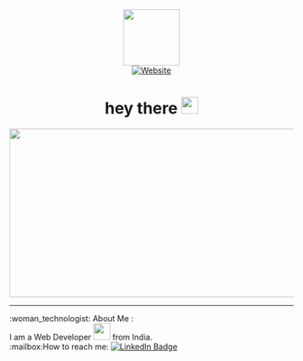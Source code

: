 <div id="header" align="center">
  <img src="https://media.giphy.com/media/3oz8xD60ymhwF35Xb2/giphy.gif" width="100"/><br>
    <a href="https://ayssh.netlify.app">
      <img src="https://img.shields.io/badge/Website-blue?logo=dependabot" alt="Website"/>
  </a><br>
        <img src="https://komarev.com/ghpvc/?username=aysh01&style=flat-square&color=blue" alt=""/>
<h1>
  hey there
  <img src="https://media.giphy.com/media/hvRJCLFzcasrR4ia7z/giphy.gif" width="30px"/>
</h1>
    <div align="center">
  <img src="https://media.giphy.com/media/3oKIPEqDGUULpEU0aQ/giphy.gif" width="600" height="300"/><br>
      <hr>
      <div align="left">
:woman_technologist: About Me :<br>
      I am a Web Developer <img src="https://media.giphy.com/media/WUlplcMpOCEmTGBtBW/giphy.gif" width="30"> from India.<br>
:mailbox:How to reach me: <a href="https://www.linkedin.com/in/aayush-kantak-88a7b4271">
    <img src="https://img.shields.io/badge/LinkedIn-blue?style=for-the-badge&logo=linkedin&logoColor=white" alt="LinkedIn Badge"/>
  </a><br>
      </div>
</div>
</div>

